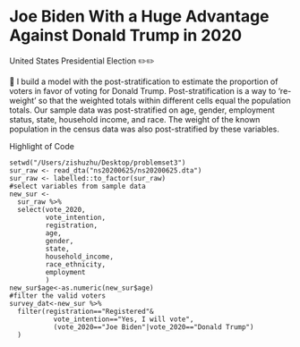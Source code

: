 # Joe Biden With a Huge Advantage Against Donald Trump in 2020

United States Presidential Election :pencil2::pencil2:
 
:star_struck: I build a model with the post-stratification to estimate the proportion of voters in favor of voting for Donald
Trump. Post-stratification is a way to ‘re-weight’ so that the weighted totals within different cells equal the
population totals. Our sample data was post-stratified on age, gender, employment status, state, household
income, and race. The weight of the known population in the census data was also post-stratified by these
variables.
 
Highlight of Code

```
setwd("/Users/zishuzhu/Desktop/problemset3")
sur_raw <- read_dta("ns20200625/ns20200625.dta")
sur_raw <- labelled::to_factor(sur_raw)
#select variables from sample data
new_sur <- 
  sur_raw %>% 
  select(vote_2020,
         vote_intention,
         registration,
         age,
         gender,
         state,
         household_income,
         race_ethnicity,
         employment
         )
new_sur$age<-as.numeric(new_sur$age)
#filter the valid voters
survey_dat<-new_sur %>% 
  filter(registration=="Registered"&
           vote_intention=="Yes, I will vote",
           (vote_2020=="Joe Biden"|vote_2020=="Donald Trump")
  )
```

